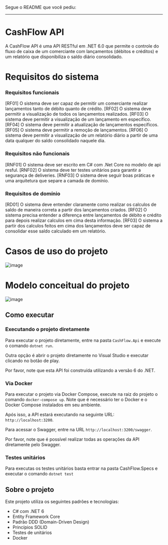 Segue o README que você pediu:

---

# CashFlow API

A CashFlow API é uma API RESTful em .NET 6.0 que permite o controle do fluxo de caixa de um comerciante com lançamentos (débitos e créditos) e um relatório que disponibiliza o saldo diário consolidado.

# Requisitos do sistema

### Requisitos funcionais

[RF01] O sistema deve ser capaz de permitir um comerciante realizar lançamentos tanto de débito quanto de crédito.
[RF02] O sistema deve permitir a visualização de todos os lançamentos realizados.
[RF03] O sistema deve permitir a visualização de um lançamento em específico.
[RF04] O sistema deve permitir a atualização de lançamentos específicos.
[RF05] O sistema deve permitir a remoção de lançamentos.
[RF06] O sistema deve permitir a visualização de um relatório diário a partir de uma data qualquer do saldo consolidado naquele dia.

### Requisitos não funcionais

[RNF01] O sistema deve ser escrito em C# com .Net Core no modelo de api resful.
[RNF02] O sistema deve ter testes unitários para garantir a segurança de deliveries.
[RNF03] O sistema deve seguir boas práticas e uma arquitetura que separe a camada de domínio.


### Requisitos de domínio

[RD01] O sistema deve entender claramente como realizar os calculos de saldo de maneira correta a partir dos lançamentos criados.
[RF02] O sistema precisa entender a diferença entre lançamentos de débito e crédito para depois realizar calculos em cima desta informação.
[RF03] O sistema a partir dos calculos feitos em cima dos lançamentos deve ser capaz de consolidar esse saldo calculado em um relatório.

# Casos de uso do projeto

![image](https://github.com/warriorsyn/cashflow-api/assets/39230805/aa6c8475-6017-445e-ab04-cfae4c20cada)

# Modelo conceitual do projeto

![image](https://github.com/warriorsyn/cashflow-api/assets/39230805/833fa322-70bb-4000-9a02-087ee349b0ba)


## Como executar

### Executando o projeto diretamente

Para executar o projeto diretamente, entre na pasta `CashFlow.Api` e execute o comando `dotnet run`.

Outra opção é abrir o projeto diretamente no Visual Studio e executar clicando no botão de play.

Por favor, note que esta API foi construída utilizando a versão 6 do .NET.

### Via Docker

Para executar o projeto via Docker Compose, execute na raiz do projeto o comando `docker-compose up`. Note que é necessário ter o Docker e o Docker Compose instalados em seu ambiente.

Após isso, a API estará executando na seguinte URL: `http://localhost:3200`.

Para acessar o Swagger, entre na URL `http://localhost:3200/swagger`.

Por favor, note que é possível realizar todas as operações da API diretamente pelo Swagger.

### Testes unitários

Para executas os testes unitários basta entrar na pasta CashFlow.Specs e executar o comando `dotnet test`

## Sobre o projeto

Este projeto utiliza os seguintes padrões e tecnologias:

- C# com .NET 6
- Entity Framework Core
- Padrão DDD (Domain-Driven Design)
- Princípios SOLID
- Testes de unitários
- Docker
